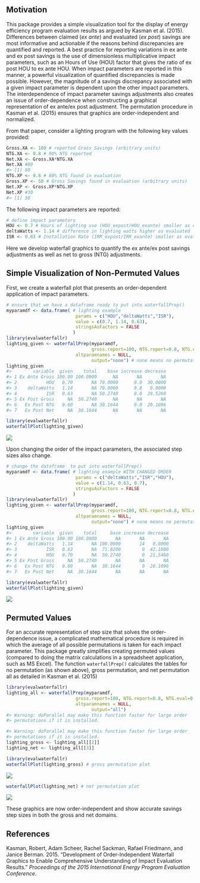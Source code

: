 <!-- README.md is generated from README.Rmd. Please edit that file -->
Motivation
----------

This package provides a simple visualization tool for the display of energy efficiency program evaluation results as argued by Kasman et al. (2015). Differences between claimed (*ex ante*) and evaluated (*ex post*) savings are most informative and actionable if the reasons behind discrepancies are quantified and reported. A best practice for reporting variations in ex ante and ex post savings is the use of dimensionless multiplicative impact parameters, such as an Hours of Use (HOU) factor that gives the ratio of ex post HOU to ex ante HOU. When impact parameters are reported in this manner, a powerful visualization of quantified discrepancies is made possible. However, the magnitude of a savings discrepancy associated with a given impact parameter is dependent upon the other impact parameters. The interdependence of impact parameter savings adjustments also creates an issue of order-dependence when constructing a graphical representation of ex ante/ex post adjustment. The permutation procedure in Kasman et al. (2015) ensures that graphics are order-independent and normalized.

From that paper, consider a lighting program with the following key values provided:

``` r
Gross.XA <- 100 # reported Gross Savings (arbitrary units)
NTG.XA <- 0.8 # 90% NTG reported
Net.XA <- Gross.XA*NTG.XA
Net.XA #80
#> [1] 80
NTG.XP <- 0.6 # 80% NTG found in evaluation
Gross.XP <- 50 # Gross Savings found in evaluation (arbitrary units)
Net.XP <- Gross.XP*NTG.XP
Net.XP #30
#> [1] 30
```

The following impact parameters are reported:

``` r
# define impact parameters
HOU <- 0.7 # Hours of lighting use (HOU_expost/HOU_exante) smaller as evaluated
deltaWatts <- 1.14 # difference in lighting watts higher as evaluated
ISR <- 0.63 # Installation Rate (IRR_expost/IRR_exante) smaller as evaluated
```

Here we develop waterfall graphics to quantify the ex ante/ex post savings adjustments as well as net to gross (NTG) adjustments.

Simple Visualization of Non-Permuted Values
-------------------------------------------

First, we create a waterfall plot that presents an order-dependent application of impact parameters.

``` r
# ensure that we have a dataframe ready to put into waterfallPrep()
myparamdf <- data.frame( # lighting example
                          params = c("HOU","deltaWatts","ISR"),
                          value = c(0.7, 1.14, 0.63),
                          stringsAsFactors = FALSE
                         )
library(evalwaterfallr)
lighting_given <- waterfallPrep(myparamdf, 
                                gross.report=100, NTG.report=0.8, NTG.eval=0.6,
                          altparamnames = NULL,
                                output="none") # none means no permutation
lighting_given
#>        variable  given    total    base increase decrease
#> 1 Ex Ante Gross 100.00 100.0000      NA       NA       NA
#> 2           HOU   0.70       NA 70.0000      0.0  30.0000
#> 3    deltaWatts   1.14       NA 70.0000      9.8   0.0000
#> 4           ISR   0.63       NA 50.2740      0.0  29.5260
#> 5 Ex Post Gross     NA  50.2740      NA       NA       NA
#> 6   Ex Post NTG   0.60       NA 30.1644      0.0  20.1096
#> 7   Ex Post Net     NA  30.1644      NA       NA       NA
```

``` r
library(evalwaterfallr)
waterfallPlot(lighting_given)
```

![](README-unnamed-chunk-5-1.png)

Upon changing the order of the impact parameters, the associated step sizes also change.

``` r
# change the dataframe  to put into waterfallPrep()
myparamdf <- data.frame( # lighting example WITH CHANGED ORDER
                          params = c("deltaWatts","ISR","HOU"),
                          value = c(1.14, 0.63, 0.7),
                          stringsAsFactors = FALSE
                         )
library(evalwaterfallr)
lighting_given <- waterfallPrep(myparamdf, 
                                gross.report=100, NTG.report=0.8, NTG.eval=0.6,
                          altparamnames = NULL,
                                output="none") # none means no permutation
lighting_given
#>        variable  given    total     base increase decrease
#> 1 Ex Ante Gross 100.00 100.0000       NA       NA       NA
#> 2    deltaWatts   1.14       NA 100.0000       14   0.0000
#> 3           ISR   0.63       NA  71.8200        0  42.1800
#> 4           HOU   0.70       NA  50.2740        0  21.5460
#> 5 Ex Post Gross     NA  50.2740       NA       NA       NA
#> 6   Ex Post NTG   0.60       NA  30.1644        0  20.1096
#> 7   Ex Post Net     NA  30.1644       NA       NA       NA
```

``` r
library(evalwaterfallr)
waterfallPlot(lighting_given)
```

![](README-unnamed-chunk-7-1.png)

Permuted Values
---------------

For an accurate representation of step size that solves the order-dependence issue, a complicated mathematical procedure is required in which the average of all possible permutations is taken for each impact parameter. This package greatly simplifies creating permuted values (compared to doing the matrix calculations in a spreadsheet application, such as MS Excel). The function `waterfallPrep()` calculates the tables for no permutation (as shown above), gross permutation, and net permutation all as detailed in Kasman et al. (2015)

``` r
library(evalwaterfallr)
lighting_all <- waterfallPrep(myparamdf, 
                          gross.report=100, NTG.report=0.8, NTG.eval=0.6,
                          altparamnames = NULL,
                                output="all")
#> Warning: doParallel may make this function faster for large order
#> permutations if it is installed.

#> Warning: doParallel may make this function faster for large order
#> permutations if it is installed.
lighting_gross <- lighting_all[[2]]
lighting_net <- lighting_all[[3]]
```

``` r
library(evalwaterfallr)
waterfallPlot(lighting_gross) # gross permutation plot
```

![](README-unnamed-chunk-9-1.png)

``` r
waterfallPlot(lighting_net) # net permutation plot
```

![](README-unnamed-chunk-9-2.png)

These graphics are now order-independent and show accurate savings step sizes in both the gross and net domains.

References
----------

Kasman, Robert, Adam Scheer, Rachel Sackman, Rafael Friedmann, and Janice Berman. 2015. “Development of Order-Independent Waterfall Graphics to Enable Comprehensive Understanding of Impact Evaluation Results.” *Proceedings of the 2015 International Energy Program Evaluation Conference*.

